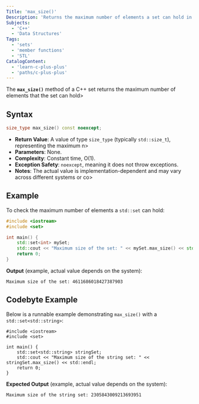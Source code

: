 ```yaml
---
Title: 'max_size()'
Description: 'Returns the maximum number of elements a set can hold in C++.'
Subjects:
  - 'C++'
  - 'Data Structures'
Tags:
  - 'sets'
  - 'member functions'
  - 'STL'
CatalogContent:
  - 'learn-c-plus-plus'
  - 'paths/c-plus-plus'
---
```


The **`max_size()`** method of a C++ set returns the maximum number of elements that the set can hold>

## Syntax

```cpp
size_type max_size() const noexcept;
```

- **Return Value**: A value of type `size_type` (typically `std::size_t`), representing the maximum n>
- **Parameters**: None.
- **Complexity**: Constant time, O(1).
- **Exception Safety**: `noexcept`, meaning it does not throw exceptions.
- **Notes**: The actual value is implementation-dependent and may vary across different systems or co>

## Example

To check the maximum number of elements a `std::set` can hold:

```cpp
#include <iostream>
#include <set>

int main() {
    std::set<int> mySet;
    std::cout << "Maximum size of the set: " << mySet.max_size() << std::endl;
    return 0;
}
```

**Output** (example, actual value depends on the system):
```
Maximum size of the set: 4611686018427387903
```

## Codebyte Example

Below is a runnable example demonstrating `max_size()` with a `std::set<std::string>`:

```codebyte/cpp
#include <iostream>
#include <set>

int main() {
    std::set<std::string> stringSet;
    std::cout << "Maximum size of the string set: " << stringSet.max_size() << std::endl;
    return 0;
}
```

**Expected Output** (example, actual value depends on the system):
```
Maximum size of the string set: 2305843009213693951
```
